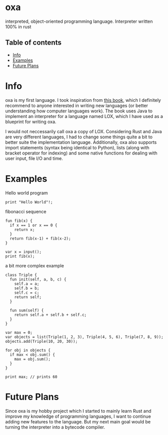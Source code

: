 # oxa
interpreted, object-oriented programming language. Interpreter written 100% in rust

## Table of contents
* [Info](#info)
* [Examples](#examples)
* [Future Plans](#future-plans)

# Info
oxa is my first language. I took inspiration from [this book](https://craftinginterpreters.com/), which I definitely recommend to anyone interested in writing new languages (or better understanding how computer languages work). The book uses Java to implement an interpreter for a language named LOX, which I have used as a blueprint for writing oxa. 

I would not neccessarily call oxa a copy of LOX. Considering Rust and Java are very different languages, I had to change some things quite a bit to better suite the implementation language. Additionally, oxa also supports import statements (syntax being identical to Python), lists (along with bracket operator for indexing) and some native functions for dealing with user input, file I/O and time.

# Examples

Hello world program
```
print "Hello World"!;
```
fibonacci sequence
```
fun fib(x) {
  if x == 1 or x == 0 {
    return x;
  }
  return fib(x-1) + fib(x-2);
}

var x = input();
print fib(x);
```

a bit more complex example
```
class Triple {
  fun init(self, a, b, c) {
    self.a = a;
    self.b = b;
    self.c = c;
    return self;
  }
  
  fun sum(self) {
    return self.a + self.b + self.c;
  }
}

var max = 0;
var objects = list(Triple(1, 2, 3), Triple(4, 5, 6), Triple(7, 8, 9));
objects.add(Triple(10, 20, 30));

for obj in objects {
  if max < obj.sum() {
    max = obj.sum();
  }
}

print max; // prints 60
```

# Future Plans

Since oxa is my hobby project which I started to mainly learn Rust and improve my knowledge of programming languages, I want to continue adding new features to the language. But my next main goal would be turning the interpreter into a bytecode compiler. 
